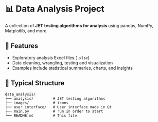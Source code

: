 # 📊 Data Analysis Project

A collection of **JET testing algorithms for analysis** using pandas, NumPy, Matplotlib, and more.

## 🚀 Features

- Exploratory analysis Excel files (`.xlsx`)
- Data cleaning, wrangling, testing and visualization
- Examples include statistical summaries, charts, and insights

## 📂 Typical Structure

```text
data_analysis/
├── analysis/         # JET testing algorithms
├── images/           # icons
├── user_interface/   # User interface made in Qt
├── main.py           # run in order to start
└── README.md         # This file
